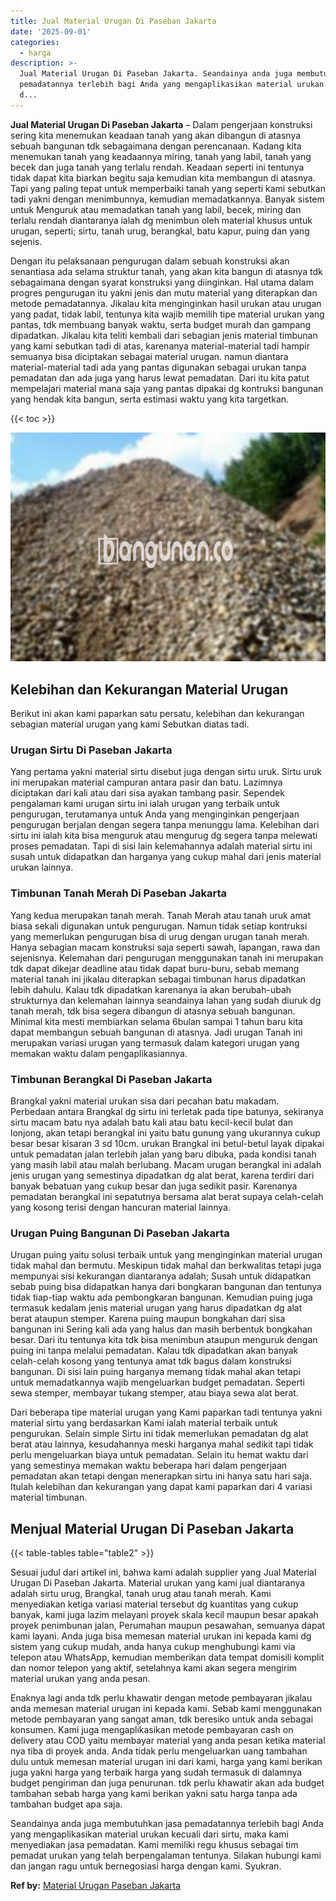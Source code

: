 ```yaml
---
title: Jual Material Urugan Di Paseban Jakarta
date: '2025-09-01'
categories:
  - harga
description: >-
  Jual Material Urugan Di Paseban Jakarta. Seandainya anda juga membutuhkan jasa
  pemadatannya terlebih bagi Anda yang mengaplikasikan material urukan kecuali
  d...
---
```


**Jual Material Urugan Di Paseban Jakarta** – Dalam pengerjaan konstruksi sering kita menemukan keadaan tanah yang akan dibangun di atasnya sebuah bangunan tdk sebagaimana dengan perencanaan. Kadang kita menemukan tanah yang keadaannya miring, tanah yang labil, tanah yang becek dan juga tanah yang terlalu rendah. Keadaan seperti ini tentunya tidak dapat kita biarkan begitu saja kemudian kita membangun di atasnya. Tapi yang paling tepat untuk memperbaiki tanah yang seperti kami sebutkan tadi yakni dengan menimbunnya, kemudian memadatkannya. Banyak sistem untuk Menguruk atau memadatkan tanah yang labil, becek, miring dan terlalu rendah diantaranya ialah dg menimbun oleh material khusus untuk urugan, seperti; sirtu, tanah urug, berangkal, batu kapur, puing dan yang sejenis.

Dengan itu pelaksanaan pengurugan dalam sebuah konstruksi akan senantiasa ada selama struktur tanah, yang akan kita bangun di atasnya tdk sebagaimana dengan syarat konstruksi yang diinginkan. Hal utama dalam progres pengurugan itu yakni jenis dan mutu material yang diterapkan dan metode pemadatannya. Jikalau kita menginginkan hasil urukan atau urugan yang padat, tidak labil, tentunya kita wajib memilih tipe material urukan yang pantas, tdk membuang banyak waktu, serta budget murah dan gampang dipadatkan. Jikalau kita teliti kembali dari sebagian jenis material timbunan yang kami sebutkan tadi di atas, karenanya material-material tadi hampir semuanya bisa diciptakan sebagai material urugan. namun diantara material-material tadi ada yang pantas digunakan sebagai urukan tanpa pemadatan dan ada juga yang harus lewat pemadatan. Dari itu kita patut mempelajari material mana saja yang pantas dipakai dg kontruksi bangunan yang hendak kita bangun, serta estimasi waktu yang kita targetkan.

{{< toc >}}

![Jual Material Urugan Di Paseban Jakarta](/images/jual-urugan-44.png)

## Kelebihan dan Kekurangan Material Urugan

Berikut ini akan kami paparkan satu persatu, kelebihan dan kekurangan sebagian material urugan yang kami Sebutkan diatas tadi.

### Urugan Sirtu Di Paseban Jakarta

Yang pertama yakni material sirtu disebut juga dengan sirtu uruk. Sirtu uruk ini merupakan material campuran antara pasir dan batu. Lazimnya diciptakan dari kali atau dari sisa ayakan tambang pasir. Sependek pengalaman kami urugan sirtu ini ialah urugan yang terbaik untuk pengurugan, terutamanya untuk Anda yang menginginkan pengerjaan pengurugan berjalan dengan segera tanpa menunggu lama. Kelebihan dari sirtu ini ialah kita bisa menguruk atau mengurug dg segera tanpa melewati proses pemadatan. Tapi di sisi lain kelemahannya adalah material sirtu ini susah untuk didapatkan dan harganya yang cukup mahal dari jenis material urukan lainnya.

### Timbunan Tanah Merah Di Paseban Jakarta

Yang kedua merupakan tanah merah. Tanah Merah atau tanah uruk amat biasa sekali digunakan untuk pengurugan. Namun tidak setiap kontruksi yang memerlukan pengurugan bisa di urug dengan urugan tanah merah. Hanya sebagian macam konstruksi saja seperti sawah, lapangan, rawa dan sejenisnya. Kelemahan dari pengurugan menggunakan tanah ini merupakan tdk dapat dikejar deadline atau tidak dapat buru-buru, sebab memang material tanah ini jikalau diterapkan sebagai timbunan harus dipadatkan lebih dahulu. Kalau tdk dipadatkan karenanya ia akan berubah-ubah strukturnya dan kelemahan lainnya seandainya lahan yang sudah diuruk dg tanah merah, tdk bisa segera dibangun di atasnya sebuah bangunan. Minimal kita mesti membiarkan selama 6bulan sampai 1 tahun baru kita dapat membangun sebuah bangunan di atasnya. Jadi urugan Tanah ini merupakan variasi urugan yang termasuk dalam kategori urugan yang memakan waktu dalam pengaplikasiannya.

### Timbunan Berangkal Di Paseban Jakarta

Brangkal yakni material urukan sisa dari pecahan batu makadam. Perbedaan antara Brangkal dg sirtu ini terletak pada tipe batunya, sekiranya sirtu macam batu nya adalah batu kali atau batu kecil-kecil bulat dan lonjong, akan tetapi berangkal ini yaitu batu gunung yang ukurannya cukup besar besar kisaran 3 sd 10cm. urukan Brangkal ini betul-betul layak dipakai untuk pemadatan jalan terlebih jalan yang baru dibuka, pada kondisi tanah yang masih labil atau malah berlubang. Macam urugan berangkal ini adalah jenis urugan yang semestinya dipadatkan dg alat berat, karena terdiri dari banyak bebatuan yang cukup besar dan juga sedikit pasir. Karenanya pemadatan berangkal ini sepatutnya bersama alat berat supaya celah-celah yang kosong terisi dengan hancuran material lainnya.

### Urugan Puing Bangunan Di Paseban Jakarta

Urugan puing yaitu solusi terbaik untuk yang menginginkan material urugan tidak mahal dan bermutu. Meskipun tidak mahal dan berkwalitas tetapi juga mempunyai sisi kekurangan diantaranya adalah; Susah untuk didapatkan sebab puing bisa didapatkan hanya dari bongkaran bangunan dan tentunya tidak tiap-tiap waktu ada pembongkaran bangunan. Kemudian puing juga termasuk kedalam jenis material urugan yang harus dipadatkan dg alat berat ataupun stemper. Karena puing maupun bongkahan dari sisa bangunan ini Sering kali ada yang halus dan masih berbentuk bongkahan besar. Dari itu tentunya kita tdk bisa menimbun ataupun menguruk dengan puing ini tanpa melalui pemadatan. Kalau tdk dipadatkan akan banyak celah-celah kosong yang tentunya amat tdk bagus dalam konstruksi bangunan. Di sisi lain puing harganya memang tidak mahal akan tetapi untuk memadatkannya wajib mengeluarkan budget pemadatan. Seperti sewa stemper, membayar tukang stemper, atau biaya sewa alat berat.

Dari beberapa tipe material urugan yang Kami paparkan tadi tentunya yakni material sirtu yang berdasarkan Kami ialah material terbaik untuk pengurukan. Selain simple Sirtu ini tidak memerlukan pemadatan dg alat berat atau lainnya, kesudahannya meski harganya mahal sedikit tapi tidak perlu mengeluarkan biaya untuk pemadatan. Selain itu hemat waktu dari yang semestinya memakan waktu beberapa hari dalam pengerjaan pemadatan akan tetapi dengan menerapkan sirtu ini hanya satu hari saja. Itulah kelebihan dan kekurangan yang dapat kami paparkan dari 4 variasi material timbunan.

## Menjual Material Urugan Di Paseban Jakarta

{{< table-tables table="table2" >}}

Sesuai judul dari artikel ini, bahwa kami adalah supplier yang Jual Material Urugan Di Paseban Jakarta. Material urukan yang kami jual diantaranya adalah sirtu urug, Brangkal, tanah urug atau tanah merah. Kami menyediakan ketiga variasi material tersebut dg kuantitas yang cukup banyak, kami juga lazim melayani proyek skala kecil maupun besar apakah proyek penimbunan jalan, Perumahan maupun pesawahan, semuanya dapat kami layani. Anda juga bisa memesan material urukan ini kepada kami dg sistem yang cukup mudah, anda hanya cukup menghubungi kami via telepon atau WhatsApp, kemudian memberikan data tempat domisili komplit dan nomor telepon yang aktif, setelahnya kami akan segera mengirim material urukan yang anda pesan.

Enaknya lagi anda tdk perlu khawatir dengan metode pembayaran jikalau anda memesan material urugan ini kepada kami. Sebab kami menggunakan metode pembayaran yang sangat aman, tdk beresiko untuk anda sebagai konsumen. Kami juga mengaplikasikan metode pembayaran cash on delivery atau COD yaitu membayar material yang anda pesan ketika material nya tiba di proyek anda. Anda tidak perlu mengeluarkan uang tambahan dulu untuk memesan material urugan ini dari kami, harga yang kami berikan juga yakni harga yang terbaik harga yang sudah termasuk di dalamnya budget pengiriman dan juga penurunan. tdk perlu khawatir akan ada budget tambahan sebab harga yang kami berikan yakni satu harga tanpa ada tambahan budget apa saja.

Seandainya anda juga membutuhkan jasa pemadatannya terlebih bagi Anda yang mengaplikasikan material urukan kecuali dari sirtu, maka kami menyediakan jasa pemadatan. Kami memiliki regu khusus sebagai tim pemadat urukan yang telah berpengalaman tentunya. Silakan hubungi kami dan jangan ragu untuk bernegosiasi harga dengan kami. Syukran.

**Ref by:** [Material Urugan Paseban Jakarta](https://id.wikipedia.org/wiki/Material)
